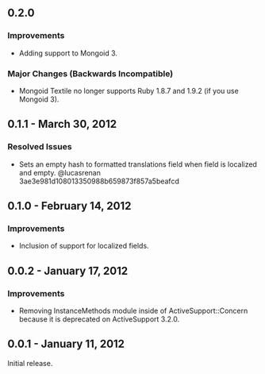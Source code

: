 ## 0.2.0

### Improvements

* Adding support to Mongoid 3.

### Major Changes (Backwards Incompatible)

* Mongoid Textile no longer supports Ruby 1.8.7 and 1.9.2 (if you use Mongoid 3).

## 0.1.1 - March 30, 2012

### Resolved Issues

* Sets an empty hash to formatted translations field when field is localized and empty. @lucasrenan 3ae3e981d108013350988b659873f857a5beafcd

## 0.1.0 - February 14, 2012

### Improvements

* Inclusion of support for localized fields.

## 0.0.2 - January 17, 2012

### Improvements

* Removing InstanceMethods module inside of ActiveSupport::Concern because it is deprecated on ActiveSupport 3.2.0.

## 0.0.1 - January 11, 2012

Initial release.
